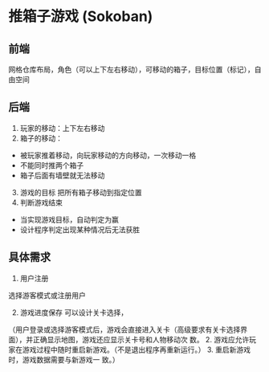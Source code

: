 # 推箱子游戏 (Sokoban)

## 前端
网格仓库布局，角色（可以上下左右移动），可移动的箱子，目标位置（标记），自由空间
## 后端
1. 玩家的移动：上下左右移动
2. 箱子的移动：
- 被玩家推着移动，向玩家移动的方向移动，一次移动一格
- 不能同时推两个箱子
- 箱子后面有墙壁就无法移动
3. 游戏的目标
把所有箱子移动到指定位置
4. 判断游戏结束
- 当实现游戏目标，自动判定为赢
- 设计程序判定出现某种情况后无法获胜
## 具体需求
1. 用户注册


选择游客模式或注册用户

2. 游戏进度保存
可以设计关卡选择，

（用户登录或选择游客模式后，游戏会直接进入关卡（高级要求有关卡选择界面），并正确显示地图，游戏还应显示关卡号和人物移动次
数。 2. 游戏应允许玩家在游戏过程中随时重启新游戏。（不是退出程序再重新运行。） 3. 重启新游戏时，游戏数据需要与新游戏一
致。）
